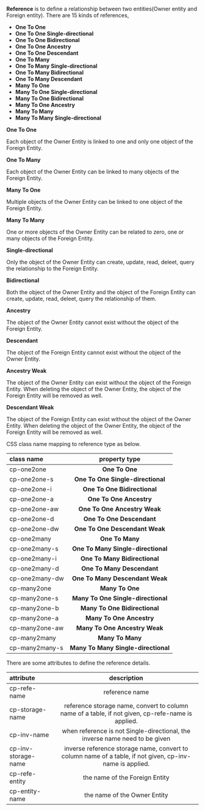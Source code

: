 __Reference__ is to define a relationship between two entities(Owner entity and Foreign entity). There are 15 kinds of references, 

* __One To One__
* __One To One Single-directional__
* __One To One Bidirectional__
* __One To One Ancestry__
* __One To One Descendant__
* __One To Many__
* __One To Many Single-directional__
* __One To Many Bidirectional__
* __One To Many Descendant__
* __Many To One__
* __Many To One Single-directional__
* __Many To One Bidirectional__
* __Many To One Ancestry__
* __Many To Many__
* __Many To Many Single-directional__

__One To One__

Each object of the Owner Entity is linked to one and only one object of the Foreign Entity.

__One To Many__

Each object of the Owner Entity can be linked to many objects of the Foreign Entity.

__Many To One__

Multiple objects of the Owner Entity can be linked to one object of the Foreign Entity.

__Many To Many__

One or more objects of the Owner Entity can be related to zero, one or many objects of the Foreign Entity.

__Single-directional__

Only the object of the Owner Entity can create, update, read, deleet, query the relationship to the Foreign Entity.

__Bidirectional__

Both the object of the Owner Entity and the object of the Foreign Entity can create, update, read, deleet, query the relationship of them.

__Ancestry__

The object of the Owner Entity cannot exist without the object of the Foreign Entity.

__Descendant__

The object of the Foreign Entity cannot exist without the object of the Owner Entity.

__Ancestry Weak__

The object of the Owner Entity can exist without the object of the Foreign Entity.
When deleting the object of the Owner Entity, the object of the Foreign Entity will be removed as well.

__Descendant Weak__

The object of the Foreign Entity can exist without the object of the Owner Entity.
When deleting the object of the Owner Entity, the object of the Foreign Entity will be removed as well.



CSS class name mapping to reference type as below.

|class name|property type|
|:------|:-------:|
|cp-one2one|__One To One__|
|cp-one2one-s|__One To One Single-directional__|
|cp-one2one-i|__One To One Bidirectional__|
|cp-one2one-a|__One To One Ancestry__|
|cp-one2one-aw|__One To One Ancestry Weak__|
|cp-one2one-d|__One To One Descendant__|
|cp-one2one-dw|__One To One Descendant Weak__|
|cp-one2many|__One To Many__|
|cp-one2many-s|__One To Many Single-directional__|
|cp-one2many-i|__One To Many Bidirectional__|
|cp-one2many-d|__One To Many Descendant__|
|cp-one2many-dw|__One To Many Descendant Weak__|
|cp-many2one|__Many To One__|
|cp-many2one-s|__Many To One Single-directional__|
|cp-many2one-b|__Many To One Bidirectional__|
|cp-many2one-a|__Many To One Ancestry__|
|cp-many2one-aw|__Many To One Ancestry Weak__|
|cp-many2many|__Many To Many__|
|cp-many2many-s|__Many To Many Single-directional__|


There are some attributes to define the reference details.

|attribute|description|
|:------|:-------:|
|cp-refe-name|reference name|
|cp-storage-name|reference storage name, convert to column name of a table, if not given, cp-refe-name is applied.|
|cp-inv-name|when reference is not Single-directional, the inverse name need to be given|
|cp-inv-storage-name|inverse reference storage name, convert to column name of a table, if not given, cp-inv-name is applied.|
|cp-refe-entity|the name of the Foreign Entity|
|cp-entity-name|the name of the Owner Entity|


